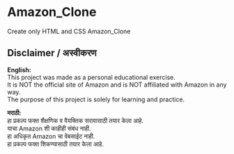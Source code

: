 # Amazon_Clone
Create only HTML and CSS Amazon_Clone

## Disclaimer / अस्वीकरण

**English:**  
This project was made as a personal educational exercise.  
It is NOT the official site of Amazon and is NOT affiliated with Amazon in any way.  
The purpose of this project is solely for learning and practice.

**मराठी:**  
हा प्रकल्प फक्त शैक्षणिक व वैयक्तिक सरावासाठी तयार केला आहे.  
याचा Amazon शी काहीही संबंध नाही.  
हा अधिकृत Amazon चा वेबसाईट नाही.  
हा प्रकल्प फक्त शिकण्यासाठी तयार केला आहे.
